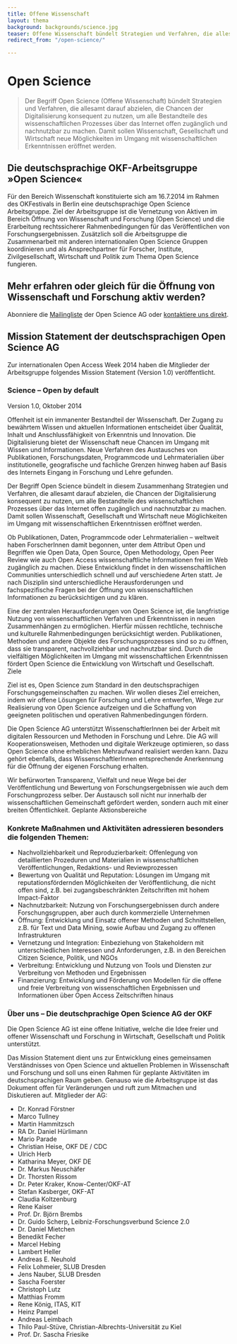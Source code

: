 ```yaml
---
title: Offene Wissenschaft
layout: thema
background: backgrounds/science.jpg
teaser: Offene Wissenschaft bündelt Strategien und Verfahren, die allesamt darauf abzielen, die Chancen der Digitalisierung konsequent zu nutzen, um alle Bestandteile des wissenschaftlichen Prozesses über das Internet offen und für die Gesamtgesellschaft zugänglich und nachnutzbar zu machen.
redirect_from: "/open-science/"

---
```


# Open Science

>Der Begriff Open Science (Offene Wissenschaft) bündelt Strategien und Verfahren, die allesamt darauf abzielen, die Chancen der Digitalisierung konsequent zu nutzen, um alle Bestandteile des wissenschaftlichen Prozesses über das Internet offen zugänglich und nachnutzbar zu machen. Damit sollen Wissenschaft, Gesellschaft und Wirtschaft neue Möglichkeiten im Umgang mit wissenschaftlichen Erkenntnissen eröffnet werden.

## Die deutschsprachige OKF-Arbeitsgruppe »Open Science«

Für den Bereich Wissenschaft konstituierte sich am 16.7.2014 im Rahmen des OKFestivals in Berlin eine deutschsprachige Open Science Arbeitsgruppe. Ziel der Arbeitsgruppe ist die Vernetzung von Aktiven im Bereich Öffnung von Wissenschaft und Forschung (Open Science) und die Erarbeitung rechtssicherer Rahmenbedingungen für das Veröffentlichen von Forschungsergebnissen. Zusätzlich soll die Arbeitsgruppe die Zusammenarbeit mit anderen internationalen Open Science Gruppen koordinieren und als Ansprechpartner für Forscher, Institute, Zivilgesellschaft, Wirtschaft und Politik zum Thema Open Science fungieren.

## Mehr erfahren oder gleich für die Öffnung von Wissenschaft und Forschung aktiv werden?

Abonniere die [Mailingliste](https://lists.okfn.org/mailman/listinfo/open-science-de) der Open Science AG oder [kontaktiere uns direkt](mailto:info@okfn.de).

## Mission Statement der deutschsprachigen Open Science AG

Zur internationalen Open Access Week 2014 haben die Mitglieder der Arbeitsgruppe folgendes Mission Statement (Version 1.0) veröffentlicht.

### Science – Open by default
Version 1.0, Oktober 2014

Offenheit ist ein immanenter Bestandteil der Wissenschaft. Der Zugang zu bewährtem Wissen und aktuellen Informationen entscheidet über Qualität, Inhalt und Anschlussfähigkeit von Erkenntnis und Innovation. Die Digitalisierung bietet der Wissenschaft neue Chancen im Umgang mit Wissen und Informationen. Neue Verfahren des Austausches von Publikationen, Forschungsdaten, Programmcode und Lehrmaterialien über institutionelle, geografische und fachliche Grenzen hinweg haben auf Basis des Internets Eingang in Forschung und Lehre gefunden.

Der Begriff Open Science bündelt in diesem Zusammenhang Strategien und Verfahren, die allesamt darauf abzielen, die Chancen der Digitalisierung konsequent zu nutzen, um alle Bestandteile des wissenschaftlichen Prozesses über das Internet offen zugänglich und nachnutzbar zu machen. Damit sollen Wissenschaft, Gesellschaft und Wirtschaft neue Möglichkeiten im Umgang mit wissenschaftlichen Erkenntnissen eröffnet werden.

Ob Publikationen, Daten, Programmcode oder Lehrmaterialien – weltweit haben ForscherInnen damit begonnen, unter dem Attribut Open und Begriffen wie Open Data, Open Source, Open Methodology, Open Peer Review wie auch Open Access wissenschaftliche Informationen frei im Web zugänglich zu machen. Diese Entwicklung findet in den wissenschaftlichen Communities unterschiedlich schnell und auf verschiedene Arten statt. Je nach Disziplin sind unterschiedliche Herausforderungen und fachspezifische Fragen bei der Öffnung von wissenschaftlichen Informationen zu berücksichtigen und zu klären.

Eine der zentralen Herausforderungen von Open Science ist, die langfristige Nutzung von wissenschaftlichen Verfahren und Erkenntnissen in neuen Zusammenhängen zu ermöglichen. Hierfür müssen rechtliche, technische und kulturelle Rahmenbedingungen berücksichtigt werden. Publikationen, Methoden und andere Objekte des Forschungsprozesses sind so zu öffnen, dass sie transparent, nachvollziehbar und nachnutzbar sind. Durch die vielfältigen Möglichkeiten im Umgang mit wissenschaftlichen Erkenntnissen fördert Open Science die Entwicklung von Wirtschaft und Gesellschaft.
Ziele

Ziel ist es, Open Science zum Standard in den deutschsprachigen Forschungsgemeinschaften zu machen. Wir wollen dieses Ziel erreichen, indem wir offene Lösungen für Forschung und Lehre entwerfen, Wege zur Realisierung von Open Science aufzeigen und die Schaffung von geeigneten politischen und operativen Rahmenbedingungen fördern.

Die Open Science AG unterstützt WissenschaftlerInnen bei der Arbeit mit digitalen Ressourcen und Methoden in Forschung und Lehre. Die AG will Kooperationsweisen, Methoden und digitale Werkzeuge optimieren, so dass Open Science ohne erheblichen Mehraufwand realisiert werden kann. Dazu gehört ebenfalls, dass WissenschaftlerInnen entsprechende Anerkennung für die Öffnung der eigenen Forschung erhalten.

Wir befürworten Transparenz, Vielfalt und neue Wege bei der Veröffentlichung und Bewertung von Forschungsergebnissen wie auch dem Forschungprozess selber. Der Austausch soll nicht nur innerhalb der wissenschaftlichen Gemeinschaft gefördert werden, sondern auch mit einer breiten Öffentlichkeit.
Geplante Aktionsbereiche

### Konkrete Maßnahmen und Aktivitäten adressieren besonders die folgenden Themen:

* Nachvollziehbarkeit und Reproduzierbarkeit: Offenlegung von detaillierten Prozeduren und Materialien in wissenschaftlichen Veröffentlichungen, Redaktions- und Reviewprozessen
* Bewertung von Qualität und Reputation: Lösungen im Umgang mit reputationsfördernden Möglichkeiten der Veröffentlichung, die nicht offen sind, z.B. bei zugangsbeschränkten Zeitschriften mit hohem Impact-Faktor
* Nachnutzbarkeit: Nutzung von Forschungsergebnissen durch andere Forschungsgruppen, aber auch durch kommerzielle Unternehmen
* Öffnung: Entwicklung und Einsatz offener Methoden und Schnittstellen, z.B. für Text und Data Mining, sowie Aufbau und Zugang zu offenen Infrastrukturen
* Vernetzung und Integration: Einbeziehung von Stakeholdern mit unterschiedlichen Interessen und Anforderungen, z.B. in den Bereichen Citizen Science, Politik, und NGOs
* Verbreitung: Entwicklung und Nutzung von Tools und Diensten zur Verbreitung von Methoden und Ergebnissen
* Finanzierung: Entwicklung und Förderung von Modellen für die offene und freie Verbreitung von wissenschaftlichen Ergebnissen und Informationen über Open Access Zeitschriften hinaus

### Über uns – Die deutschprachige Open Science AG der OKF

Die Open Science AG ist eine offene Initiative, welche die Idee freier und offener Wissenschaft und Forschung in Wirtschaft, Gesellschaft und Politik unterstützt.

Das Mission Statement dient uns zur Entwicklung eines gemeinsamen Verständnisses von Open Science und aktuellen Problemen in Wissenschaft und Forschung und soll uns einen Rahmen für geplante Aktivitäten im deutschsprachigen Raum geben. Genauso wie die Arbeitsgruppe ist das Dokument offen für Veränderungen und ruft zum Mitmachen und Diskutieren auf.
Mitglieder der AG:

* Dr. Konrad Förstner
* Marco Tullney
* Martin Hammitzsch
* RA Dr. Daniel Hürlimann
* Mario Parade
* Christian Heise, OKF DE / CDC
* Ulrich Herb
* Katharina Meyer, OKF DE
* Dr. Markus Neuschäfer
* Dr. Thorsten Rissom
* Dr. Peter Kraker, Know-Center/OKF-AT
* Stefan Kasberger, OKF-AT
* Claudia Koltzenburg
* Rene Kaiser
* Prof. Dr. Björn Brembs
* Dr. Guido Scherp, Leibniz-Forschungsverbund Science 2.0
* Dr. Daniel Mietchen
* Benedikt Fecher
* Marcel Hebing
* Lambert Heller
* Andreas E. Neuhold
* Felix Lohmeier, SLUB Dresden
* Jens Nauber, SLUB Dresden
* Sascha Foerster
* Christoph Lutz
* Matthias Fromm
* Rene König, ITAS, KIT
* Heinz Pampel
* Andreas Leimbach
* Thilo Paul-Stüve, Christian-Albrechts-Universität zu Kiel
* Prof. Dr. Sascha Friesike
